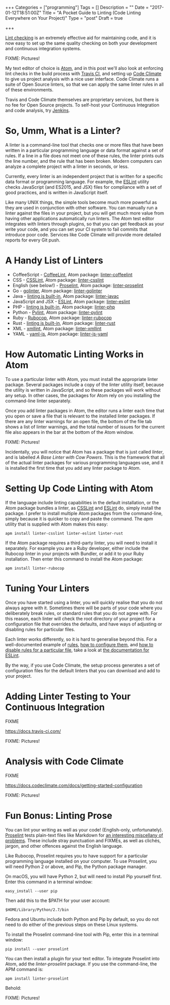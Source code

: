 +++
Categories = ["programming"]
Tags = []
Description = ""
Date = "2017-01-12T18:51:00Z"
Title = "A Pocket Guide to Linting (Code Linting Everywhere on Your Project)"
Type = "post"
Draft = true

+++

[Lint checking](https://en.wikipedia.org/wiki/Lint_(software)) is an extremely
effective aid for maintaining code, and it is now easy to set up the same
quality checking on both your development and continuous integration systems.

<!--more-->

FIXME: Pictures!

My text editor of choice is [Atom](http://www.atom.io), and in this post we'll
also look at enforcing lint checks in the build process with [Travis
CI](https://travis-ci.org/), and setting up [Code
Climate](https://codeclimate.com) to give us project analysis with a nice user
interface. Code Climate runs a suite of Open Source linters, so that we can
apply the same linter rules in all of these environments.

Travis and Code Climate themselves are proprietary services, but there is no fee
for Open Source projects. To self-host your Continuous Integration and code
analysis, try [Jenkins](https://jenkins.io).

# So, Umm, What is a Linter? #

A linter is a command-line tool that checks one or more files that have been
written in a particular programming language or data format against a set of
rules. If a line in a file does not meet one of these rules, the linter prints
outs the line number, and the rule that has been broken. Modern computers can
analyze a complete project with a linter in seconds, or less.

Currently, every linter is an independent project that is written for a specific
data format or programming language. For example, the
[ESLint](http://eslint.org/) utility checks JavaScript (and ES2015, and JSX)
files for compliance with a set of good practices, and is written in JavaScript
itself.

Like many UNIX things, the simple tools become much more powerful as they are
used in conjunction with other software. You can manually run a linter against
the files in your project, but you will get much more value from having other
applications automatically run linters. The Atom test editor integrates with
linters through plugins, so that you can get feedback as your write your code,
and you can set your CI system to fail commits that introduce poor code.
Services like Code Climate will provide more detailed reports for every Git
push.

# A Handy List of Linters #

* CoffeeScript - [CoffeeLint](http://www.coffeelint.org/), Atom package: [linter-coffeelint](https://atom.io/packages/linter-coffeelint)
* CSS - [CSSLint](http://csslint.net/), Atom package: [linter-csslint](https://atom.io/packages/linter-csslint)
* English (see below!) - [Proselint](http://proselint.com/), Atom package: [linter-proselint](https://atom.io/packages/linter-proselint)
* Go - [golinter](https://github.com/golang/lint), Atom package: [linter-golinter](https://atom.io/packages/linter-golinter)
* Java - [linting is built-in](https://docs.oracle.com/javase/8/docs/technotes/tools/unix/javac.html), Atom package: [linter-javac](https://atom.io/packages/linter-javac)
* JavaScript and JSX - [ESLint](http://eslint.org/), Atom package: [linter-eslint](https://atom.io/packages/linter-eslint)
* PHP - [linting is built-in](http://www.php.net/manual/en/features.commandline.options.php), Atom package: [linter-php](https://atom.io/packages/linter-php)
* Python - [Pylint](https://www.pylint.org/), Atom package: [linter-pylint](https://atom.io/packages/linter-pylint)
* Ruby - [Rubocop](http://batsov.com/rubocop/), Atom package: [linter-rubocop](https://atom.io/packages/linter-rubocop)
* Rust - [linting is built-in](https://doc.rust-lang.org/reference.html#lint-check-attributes), Atom package: [linter-rust](https://atom.io/packages/linter-rust)
* XML - [xmllint](http://xmlsoft.org/xmllint.html), Atom package: [linter-xmllint](https://atom.io/packages/linter-xmllint)
* YAML - [yaml-js](http://nodeca.github.com/js-yaml/), Atom package: [linter-js-yaml](https://atom.io/packages/linter-js-yaml)

# How Automatic Linting Works in Atom #

To use a particular linter with Atom, you must install the appropriate linter
package. Several packages include a copy of the linter utility itself, because
the utility is written in JavaScript, and so these packages will work without
any setup. In other cases, the packages for Atom rely on you installing the
command-line linter separately.

Once you add linter packages in Atom, the editor runs a linter each time that
you open or save a file that is relevant to the installed linter packages. If
there are any linter warnings for an open file, the bottom of the file tab shows
a list of linter warnings, and the total number of issues for the current file
also appears in the bar at the bottom of the Atom window.

FIXME: Pictures!

Incidentally, you will notice that Atom has a package that is just called
*linter*, and is labelled *A Base Linter with Cow Powers*. This is the framework
that all of the actual linter packages for various programming languages use,
and it is installed the first time that you add any linter package to Atom.

# Setting Up Code Linting with Atom #

If the language include linting capabilities in the default installation, or the
Atom package bundles a linter, as [CSSLint](http://csslint.net/) and
[ESLint](http://eslint.org/) do, simply install the package. I prefer to install
multiple Atom packages from the command-line, simply because it is quicker to
copy and paste the command. The *apm* utility that is supplied with Atom makes
this easy:

    apm install linter-csslint linter-eslint linter-rust

If the Atom package requires a third-party linter, you will need to install it
separately. For example you are a Ruby developer, either include the Rubocop
linter in your projects with Bundler, or add it to your Ruby installation. Then
enter this command to install the Atom package:

    apm install linter-rubocop

# Tuning Your Linters #

Once you have started using a linter, you will quickly realise that you do not
always agree with it. Sometimes there will be parts of your code where you
deliberately break rules, or standard rules that you do not agree with. For this
reason, each linter will check the root directory of your project for a
configuration file that overrides the defaults, and have ways of adjusting or
disabling rules for particular files.

Each linter works differently, so it is hard to generalise beyond this. For a
well-documented example of [rules](http://eslint.org/docs/rules/), [how to
configure
them](http://eslint.org/docs/user-guide/configuring#configuring-rules), and [how
to disable rules for a particular
file](http://eslint.org/docs/user-guide/configuring#disabling-rules-with-inline-comments),
take a look at [the documentation for
ESLint](http://eslint.org/docs/user-guide/configuring).

By the way, if you use Code Climate, the setup process generates a set of
configuration files for the default linters that you can download and add to
your project.

# Adding Linter Testing to Your Continuous Integration #

FIXME

https://docs.travis-ci.com/

FIXME: Pictures!

# Analysis with Code Climate #

FIXME

https://docs.codeclimate.com/docs/getting-started-configuration

FIXME: Pictures!

# Fun Bonus: Linting Prose #

You can lint your writing as well as your code! (English-only, unfortunately).
[Proselint](http://proselint.com/) tests plain-text files like Markdown for [an
interesting miscellany of problems](http://proselint.com/checks/). These include
stray punctuation and FIXMEs, as well as clichés, jargon, and other offences
against the English language.

Like Rubocop, Proselint requires you to have support for a particular
programming language installed on your computer. To use Proselint, you will need
Python 2 or above, and Pip, the Python package manager.

On macOS, you will have Python 2, but will need to install Pip yourself first.
Enter this command in a terminal window:

    easy_install --user pip

Then add this to the $PATH for your user account:

    $HOME/Library/Python/2.7/bin

Fedora and Ubuntu include both Python and Pip by default, so you do not need
to do either of the previous steps on these Linux systems.

To install the Proselint command-line tool with Pip, enter this in a terminal
window:

    pip install --user proselint

You can then install a plugin for your text editor. To integrate Proselint into
Atom, add the *linter-proselint* package. If you use the command-line, the APM
command is:

    apm install linter-proselint

Behold:

FIXME: Pictures!
